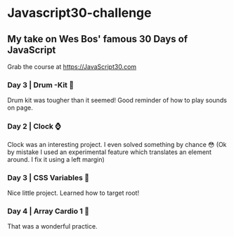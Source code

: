 # Javascript30-challenge

## My take on Wes Bos' famous 30 Days of JavaScript 
Grab the course at https://JavaScript30.com

### Day 3 | Drum -Kit 🥁

Drum kit was tougher than it seemed! Good reminder of how to play sounds on page.

### Day 2 | Clock ⌚

Clock was an interesting project. I even solved something by chance 😳
(Ok by mistake I used an experimental feature which translates an element around. I fix it using a left margin)

### Day 3 | CSS Variables 🚀

Nice little project. Learned how to target root!

### Day 4 | Array Cardio 1 🚀

That was a wonderful practice.
